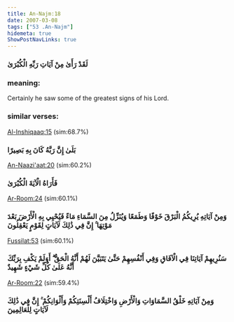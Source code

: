 ```yaml
---
title: An-Najm:18
date: 2007-03-08
tags: ["53 .An-Najm"]
hidemeta: true 
ShowPostNavLinks: true 
---
```

### لَقَدْ رَأَىٰ مِنْ آيَاتِ رَبِّهِ الْكُبْرَىٰ
### meaning: 
Certainly he saw some of the greatest signs of his Lord.
### similar verses: 

[Al-Inshiqaaq:15](/84/15) (sim:68.7%)

### بَلَىٰ إِنَّ رَبَّهُ كَانَ بِهِ بَصِيرًا

[An-Naazi'aat:20](/79/20) (sim:60.2%)

### فَأَرَاهُ الْآيَةَ الْكُبْرَىٰ

[Ar-Room:24](/30/24) (sim:60.1%)

### وَمِنْ آيَاتِهِ يُرِيكُمُ الْبَرْقَ خَوْفًا وَطَمَعًا وَيُنَزِّلُ مِنَ السَّمَاءِ مَاءً فَيُحْيِي بِهِ الْأَرْضَ بَعْدَ مَوْتِهَا ۚ إِنَّ فِي ذَٰلِكَ لَآيَاتٍ لِقَوْمٍ يَعْقِلُونَ

[Fussilat:53](/41/53) (sim:60.1%)

### سَنُرِيهِمْ آيَاتِنَا فِي الْآفَاقِ وَفِي أَنْفُسِهِمْ حَتَّىٰ يَتَبَيَّنَ لَهُمْ أَنَّهُ الْحَقُّ ۗ أَوَلَمْ يَكْفِ بِرَبِّكَ أَنَّهُ عَلَىٰ كُلِّ شَيْءٍ شَهِيدٌ

[Ar-Room:22](/30/22) (sim:59.4%)

### وَمِنْ آيَاتِهِ خَلْقُ السَّمَاوَاتِ وَالْأَرْضِ وَاخْتِلَافُ أَلْسِنَتِكُمْ وَأَلْوَانِكُمْ ۚ إِنَّ فِي ذَٰلِكَ لَآيَاتٍ لِلْعَالِمِينَ
